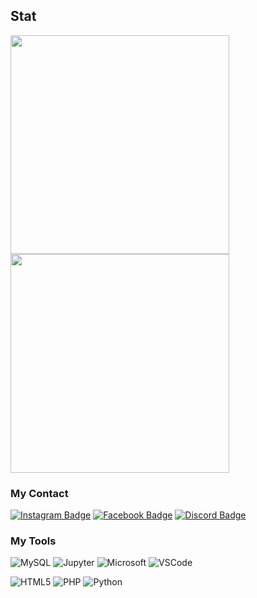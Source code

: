 ## Stat
<img width='350' src="https://github-readme-stats.vercel.app/api?username=O0MlM&show_icons=true&hide=contribs,prs&cache_seconds=86400&theme=discord_old_blurple" />
<img width='350' src="https://github-readme-stats.vercel.app/api/top-langs/?username=O0MlM&show_icons=true&hide=contribs,prs&cache_seconds=86400&theme=discord_old_blurple" />


### My Contact
[![Instagram Badge](https://img.shields.io/badge/-0__0omim-purple?style=flat-square&logo=instagram&logoColor=white&link=https://instagram.com/0_0omim/)](https://instagram.com/0_0omim)
[![Facebook Badge](https://img.shields.io/badge/-Oomim_ST-dodgerblue?style=flat-square&logo=facebook&logoColor=white&link=https://discordapp.com/users/O0MlM#8250/)](https://discordapp.com/users/O0MlM#8250/)
[![Discord Badge](https://img.shields.io/badge/-O0MlM-royalblue?style=flat-square&logo=discord&logoColor=white&link=https://www.facebook.com/sarisah.tawanwarasak/)](https://www.facebook.com/sarisah.tawanwarasak/)


### My Tools

![MySQL](https://img.shields.io/badge/MySQL-005C84?style=for-the-badge&logo=mysql&logoColor=white)
![Jupyter](https://img.shields.io/badge/Jupyter-F37626.svg?&style=for-the-badge&logo=Jupyter&logoColor=white)
![Microsoft](https://img.shields.io/badge/Microsoft-666666?style=for-the-badge&logo=microsoft&logoColor=white)
![VSCode](https://img.shields.io/badge/VSCode-0078D4?style=for-the-badge&logo=visual%20studio%20code&logoColor=white)

![HTML5](https://img.shields.io/badge/HTML5-E34F26?style=for-the-badge&logo=html5&logoColor=white)
![PHP](https://img.shields.io/badge/PHP-777BB4?style=for-the-badge&logo=php&logoColor=white)
![Python](https://img.shields.io/badge/Python-FFD43B?style=for-the-badge&logo=python&logoColor=blue)

